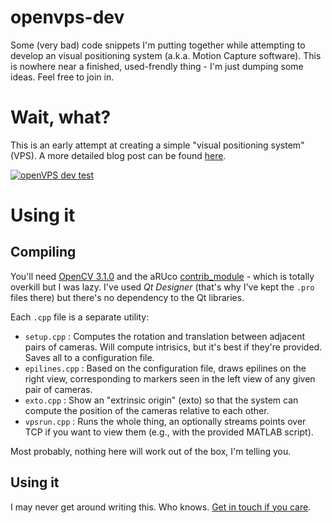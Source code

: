 # openvps-dev
Some (very bad) code snippets I'm putting together while attempting to develop an visual positioning system (a.k.a. Motion Capture software). This is nowhere near a finished, used-frendly thing - I'm just dumping some ideas. Feel free to join in. 

# Wait, what?

This is an early attempt at creating a simple "visual positioning system" (VPS). A more detailed blog post can be found [here](http://martinvb.com/wp/openvps-poor-mans-motion-capture/). 

[![openVPS dev test](http://img.youtube.com/vi/KRzVlsY8vOo/0.jpg)](http://www.youtube.com/watch?v=KRzVlsY8vOo)

# Using it 

## Compiling 

You'll need [OpenCV 3.1.0](http://opencv.org) and the aRUco [contrib_module](https://github.com/opencv/opencv_contrib) - which is totally overkill but I was lazy. I've used *Qt Designer* (that's why I've kept the `.pro` files there) but there's no dependency to the Qt libraries.

Each `.cpp` file is a separate utility:

- `setup.cpp` : Computes the rotation and translation between adjacent pairs of cameras. Will compute intrisics, but it's best if they're provided. Saves all to a configuration file.
- `epilines.cpp` : Based on the configuration file, draws epilines on the right view, corresponding to markers seen in the left view of any given pair of cameras.
- `exto.cpp` : Show an "extrinsic origin" (exto) so that the system can compute the position of the cameras relative to each other.
- `vpsrun.cpp` : Runs the whole thing, an optionally streams points over TCP if you want to view them (e.g., with the provided MATLAB script). 

Most probably, nothing here will work out of the box, I'm telling you. 

## Using it 

I may never get around writing this. Who knows. [Get in touch if you care](http://martinvb.com/wp/about-me/).
